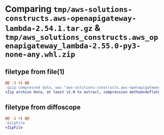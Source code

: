 # Comparing `tmp/aws-solutions-constructs.aws-openapigateway-lambda-2.54.1.tar.gz` & `tmp/aws_solutions_constructs.aws_openapigateway_lambda-2.55.0-py3-none-any.whl.zip`

## filetype from file(1)

```diff
@@ -1 +1 @@
-gzip compressed data, was "aws-solutions-constructs.aws-openapigateway-lambda-2.54.1.tar", last modified: Thu Apr  4 21:00:29 2024, max compression
+Zip archive data, at least v2.0 to extract, compression method=deflate
```

## filetype from diffoscope

```diff
@@ -1 +1 @@
-GzipFile
+ZipFile
```

